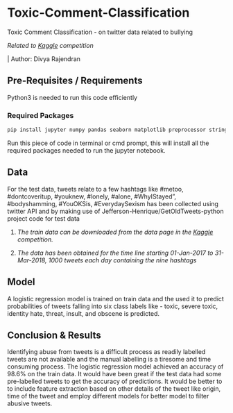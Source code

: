 # Toxic-Comment-Classification
Toxic Comment Classification - on twitter data related to bullying

*Related to [Kaggle] competition*

| Author: Divya Rajendran

## Pre-Requisites / Requirements
Python3 is needed to run this code efficiently
### Required Packages
```bash
pip install jupyter numpy pandas seaborn matplotlib preprocessor string re nltk contractions collections wordcloud sklearn
```
Run this piece of code in terminal or cmd prompt, this will install all the required packages needed to run the jupyter notebook.

## Data
For the test data, tweets relate to a few hashtags like #metoo, #dontcoveritup, #youknew, #lonely, #alone, #WhyIStayed”, #bodyshamming, #YouOKSis, #EverydaySexism has been collected using twitter API and by making use of Jefferson-Henrique/GetOldTweets-python project code for test data

1. *The train data can be downloaded from the data page in the [Kaggle] competition.*

2. *The data has been obtained for the time line starting 01-Jan-2017 to 31-Mar-2018, 1000 tweets each day containing the nine hashtags*

## Model

A logistic regression model is trained on train data and the used it to predict probabilities of tweets falling into six class labels like - toxic, severe toxic, identity hate, threat, insult, and obscene is predicted.

## Conclusion & Results
Identifying abuse from tweets is a difficult process as readily labelled tweets are not available and the manual labelling is a tiresome and time consuming process. The logistic regression model achieved an accuracy of 98.6% on the train data. It would have been great if the test data had some pre-labelled tweets to get the accuracy of predictions. It would be better to to include feature extraction based on other details of the tweet like origin, time of the tweet and employ different models for better model to filter abusive tweets. 

[Kaggle]: https://www.kaggle.com/c/jigsaw-toxic-comment-classification-challenge

